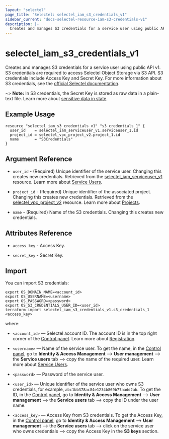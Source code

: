 ```yaml
---
layout: "selectel"
page_title: "Selectel: selectel_iam_s3_credentials_v1"
sidebar_current: "docs-selectel-resource-iam-s3-credentials-v1"
description: |-
  Creates and manages S3 credentials for a service user using public API v1.
---
```


# selectel\_iam\_s3_credentials\_v1

Creates and manages S3 credentials for a service user using public API v1. S3 credentials are required to access Selectel Object Storage via S3 API. S3 credentials include Access Key and Secret Key. For more information about S3 сredentials, see the [official Selectel documentation](https://docs.selectel.ru/en/cloud/object-storage/manage/manage-access/#issue-s3-key).

~> **Note:** In S3 credentials, the Secret Key is stored as raw data in a plain-text file. Learn more about [sensitive data in state](https://developer.hashicorp.com/terraform/language/state/sensitive-data).

## Example Usage

```hcl
resource "selectel_iam_s3_credentials_v1" "s3_credentials_1" {
  user_id    = selectel_iam_serviceuser_v1.serviceuser_1.id
  project_id = selectel_vpc_project_v2.project_1.id
  name       = "S3Credentials"
}
```

## Argument Reference

* `user_id` - (Required) Unique identifier of the service user. Changing this creates new credentials. Retrieved from the [selectel_iam_serviceuser_v1](https://registry.terraform.io/providers/selectel/selectel/latest/docs/resources/iam_serviceuser_v1) resource. Learn more about [Service Users](https://docs.selectel.ru/en/control-panel-actions/users-and-roles/user-types-and-roles/).

* `project_id` - (Required) Unique identifier of the associated project. Changing this creates new credentials. Retrieved from the [selectel_vpc_project_v2](https://registry.terraform.io/providers/selectel/selectel/latest/docs/resources/vpc_project_v2) resource. Learn more about [Projects](https://docs.selectel.ru/en/control-panel-actions/projects/about-projects/).

* `name` - (Required) Name of the S3 credentials. Changing this creates new credentials.

## Attributes Reference

* `access_key` - Access Key.

* `secret_key` - Secret Key.

## Import

You can import S3 credentials:

```shell
export OS_DOMAIN_NAME=<account_id>
export OS_USERNAME=<username>
export OS_PASSWORD=<password>
export OS_S3_CREDENTIALS_USER_ID=<user_id>
terraform import selectel_iam_s3_credentials_v1.s3_credentials_1 <access_key>
```

where:

* `<account_id>` — Selectel account ID. The account ID is in the top right corner of the [Control panel](https://my.selectel.ru/). Learn more about [Registration](https://docs.selectel.ru/en/control-panel-actions/account/registration/).

* `<username>` — Name of the service user. To get the name, in the [Control panel](https://my.selectel.ru/iam/users_management/users?type=service), go to **Identity & Access Management** ⟶ **User management** ⟶ the **Service users** tab ⟶ copy the name of the required user. Learn more about [Service Users](https://docs.selectel.ru/en/control-panel-actions/users-and-roles/user-types-and-roles/).

* `<password>` — Password of the service user.

* `<user_id>` — Unique identifier of the service user who owns S3 credentials, for example, `abc1bb378ac84e1234b869b77aadd2ab`. To get the ID, in the [Control panel](https://my.selectel.ru/iam/users_management/users?type=service), go to **Identity & Access Management** ⟶ **User management** ⟶ the **Service users** tab ⟶ copy the ID under the user name.

* `<access_key>` — Access Key from S3 сredentials. To get the Access Key, in the [Control panel](https://my.selectel.ru/iam/users_management/users?type=service), go to **Identity & Access Management** ⟶ **User management** ⟶ the **Service users** tab ⟶ click on the service user who owns credentials ⟶ copy the Access Key in the **S3 keys** section.
